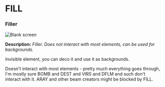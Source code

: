 # FILL

###  Filler

![Blank screen](https://i.imgur.com/BdgEuhv.png)

**Description:**  *Filler. Does not interact with most elements, can be used for backgrounds.*

Invisible element, you can deco it and use it as backgrounds.

Doesn't interact with most elements - pretty much everything goes through, I'm mostly sure BOMB and DEST and VIRS and DFLM and such don't interact with it. ARAY and other beam creators might be blocked by FILL.